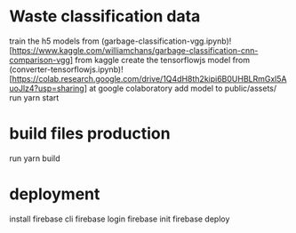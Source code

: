 # Waste classification data
train the h5 models from (garbage-classification-vgg.ipynb)![https://www.kaggle.com/williamchans/garbage-classification-cnn-comparison-vgg] from kaggle
create the tensorflowjs model from (converter-tensorflowjs.ipynb)![https://colab.research.google.com/drive/1Q4dH8th2kipi6B0UHBLRmGxl5AuoJlz4?usp=sharing] at google colaboratory
add model to public/assets/
run yarn start
# build files production
run yarn build
# deployment
install firebase cli
firebase login
firebase init
firebase deploy

